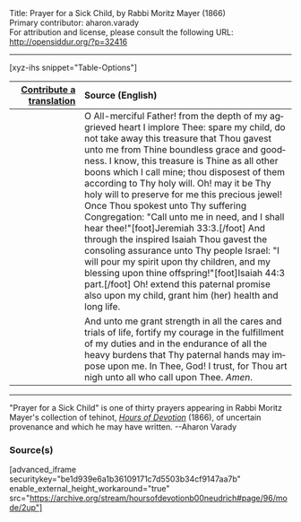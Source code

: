 <html>
<head></head>
<body>
Title: Prayer for a Sick Child, by Rabbi Moritz Mayer (1866)<br />
Primary contributor: aharon.varady<br />
For attribution and license, please consult the following URL: <a href="http://opensiddur.org/?p=32416">http://opensiddur.org/?p=32416</a>
<p />
<hr />

[xyz-ihs snippet="Table-Options"]<table style="margin-left: auto; margin-right: auto;" class="draggable">
<thead><tr><th id="x" style="text-align: right;"><a href="/contributing/upload/">Contribute a translation</a></th><th style="text-align: left;">Source (English)</th></tr></thead>
<tbody>
<tr><td style="vertical-align:top;" width="25%">
<div class="liturgy" lang="he">

</span></div></td>
 
<td style="vertical-align:top;">
<div class="english" lang="en">
O All-merciful Father! from the depth of my aggrieved heart I implore Thee: spare my child, do not take away this treasure that Thou gavest unto me from Thine boundless grace and goodness. I know, this treasure is Thine as all other boons which I call mine; thou disposest of them according to Thy holy will. Oh! may it be Thy holy will to preserve for me this precious jewel! Once Thou spokest unto Thy suffering Congregation: "Call unto me in need, and I shall hear thee!"[foot]Jeremiah 33:3.[/foot] And through the inspired Isaiah Thou gavest the consoling assurance unto Thy people Israel: "I will pour my spirit upon thy children, and my blessing upon thine offspring!"[foot]Isaiah 44:3 part.[/foot] Oh! extend this paternal promise also upon my child, grant him (her) health and long life. 
</div></td></tr>


<tr><td style="vertical-align:top;">
<div class="liturgy" lang="he">

</span></div></td>
 
<td style="vertical-align:top;">
<div class="english" lang="en">
And unto me grant strength in all the cares and trials of life, fortify my courage in the fulfillment of my duties and in the endurance of all the heavy burdens that Thy paternal hands may impose upon me. In Thee, God! I trust, for Thou art nigh unto all who call upon Thee. <em>Amen</em>. 
</div></td></tr>
</tbody></table>

<hr />

"Prayer for a Sick Child" is one of thirty prayers appearing in Rabbi Moritz Mayer's collection of tehinot, <em><a href="/?p=3692">Hours of Devotion</a></em> (1866), of uncertain provenance and which he may have written. --Aharon Varady

<h3>Source(s)</h3>

[advanced_iframe securitykey="be1d939e6a1b36109171c7d5503b34cf9147aa7b" enable_external_height_workaround="true" src="https://archive.org/stream/hoursofdevotionb00neudrich#page/96/mode/2up"]

&nbsp;
</body>
</html>